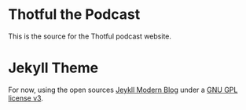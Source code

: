 # Thotful the Podcast
This is the source for the Thotful podcast website.

# Jekyll Theme
For now, using the open sources [Jeykll Modern Blog](http://jekyllthemes.org/themes/modernblog/) under a [GNU GPL license v3](https://www.gnu.org/licenses/gpl-3.0.html).
